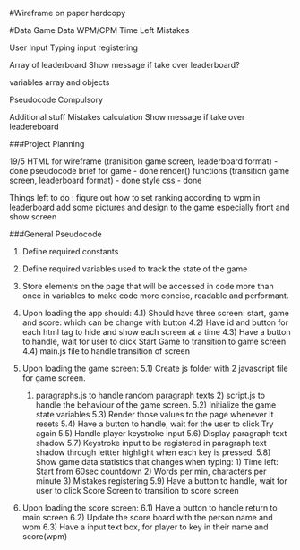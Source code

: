 #Wireframe on paper hardcopy

#Data
Game Data
WPM/CPM
Time Left
Mistakes

User Input
Typing input registering

Array of leaderboard
Show message if take over leaderboard?

variables
array and objects

Pseudocode
Compulsory

Additional stuff
Mistakes calculation
Show message if take over leadereboard

###Project Planning

19/5
HTML for wireframe (tranisition game screen, leaderboard format) - done
pseudocode brief for game - done
render() functions (transition game screen, leaderboard format) - done
style css - done

Things left to do :
figure out how to set ranking according to wpm in leaderboard
add some pictures and design to the game especially front and show screen

###General Pseudocode

1. Define required constants

2. Define required variables used to track the state of the game

3. Store elements on the page that will be accessed in code more than once in variables to make code more concise, readable and performant.

4. Upon loading the app should:
   4.1) Should have three screen: start, game and score: which can be change with button
   4.2) Have id and button for each html tag to hide and show each screen at a time
   4.3) Have a button to handle, wait for user to click Start Game to transition to game screen
   4.4) main.js file to handle transition of screen

5. Upon loading the game screen:
   5.1) Create js folder with 2 javascript file for game screen.

   1. paragraphs.js to handle random paragraph texts 2) script.js to handle the behaviour of the game screen.
      5.2) Initialize the game state variables
      5.3) Render those values to the page whenever it resets
      5.4) Have a button to handle, wait for the user to click Try again
      5.5) Handle player keystroke input
      5.6) Display paragraph text shadow
      5.7) Keystroke input to be registered in paragraph text shadow through lettter highlight when each key is pressed.
      5.8) Show game data statistics that changes when typing: 1) Time left: Start from 60sec countdown 2) Words per min, characters per minute 3) Mistakes registering
      5.9) Have a button to handle, wait for user to click Score Screen to transition to score screen

6. Upon loading the score screen:
   6.1) Have a button to handle return to main screen
   6.2) Update the score board with the person name and wpm
   6.3) Have a input text box, for player to key in their name and score(wpm)
